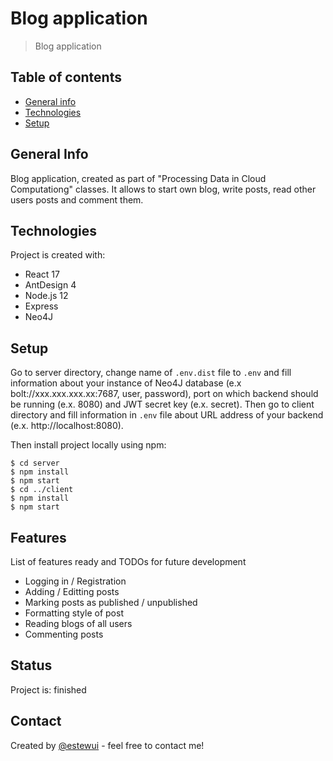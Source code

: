 # Blog application
> Blog application

## Table of contents
* [General info](#general-info)
* [Technologies](#technologies)
* [Setup](#setup)

## General Info

Blog application, created as part of "Processing Data in Cloud Computationg" classes. It allows to start own blog, write posts, read other users posts and comment them.

## Technologies

Project is created with:
* React 17 
* AntDesign 4
* Node.js 12
* Express
* Neo4J

## Setup

Go to server directory, change name of `.env.dist` file to `.env` and fill information about your instance of Neo4J database 
(e.x bolt://xxx.xxx.xxx.xx:7687, user, password), port on which backend should be running (e.x. 8080) and JWT secret key (e.x. secret). 
Then go to client directory and fill information in `.env` file about URL address of your backend (e.x. http://localhost:8080). 

Then install project locally using npm:

```
$ cd server
$ npm install
$ npm start
$ cd ../client
$ npm install
$ npm start
```

## Features
List of features ready and TODOs for future development
* Logging in / Registration
* Adding / Editting posts
* Marking posts as published / unpublished
* Formatting style of post
* Reading blogs of all users
* Commenting posts

## Status
Project is: finished

## Contact
Created by [@estewui](https://www.linkedin.com/in/stanis%C5%82aw-t%C4%99czy%C5%84ski-007153188/) - feel free to contact me!
